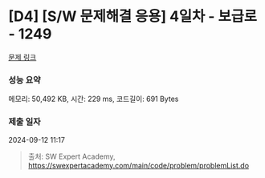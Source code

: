 # [D4] [S/W 문제해결 응용] 4일차 - 보급로 - 1249 

[문제 링크](https://swexpertacademy.com/main/code/problem/problemDetail.do?contestProbId=AV15QRX6APsCFAYD) 

### 성능 요약

메모리: 50,492 KB, 시간: 229 ms, 코드길이: 691 Bytes

### 제출 일자

2024-09-12 11:17



> 출처: SW Expert Academy, https://swexpertacademy.com/main/code/problem/problemList.do